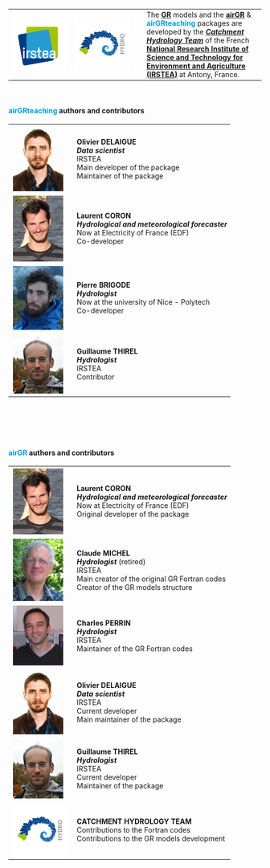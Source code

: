 




<table  width="100%">
<tbody>
  <tr>
  <td width="110"><img src="fig/logo_irstea_square.svg" width="100%" height="100%"></td>
  <td width="130"><img src="fig/logo_irstea_hydro_square.svg" width="85%" height="85%"></td>
  <td>The <strong><font color="#009EE0"><a href = 'https://webgr.irstea.fr/en/modeles/' onclick='window.open(this.href); return false;'>GR</a></font></strong> models and the <strong><font color="#009EE0"><a href = 'https://webgr.irstea.fr/en/airgr/' onclick='window.open(this.href); return false;'>airGR</a></font></strong> &amp; <strong><font color="#009EE0">airGRteaching</font></strong> packages are developed by the <strong><i><a href = 'https://webgr.irstea.fr/en/' onclick='window.open(this.href); return false;'>Catchment Hydrology Team</a></i></strong> of the French <strong><a href = 'http://www.irstea.fr/en/accueil/' onclick='window.open(this.href); return false;'>National Research Institute of Science and Technology for Environment and Agriculture (<strong>IRSTEA</strong>)</a></strong> at Antony, France.
  </tr>
</tbody>
</table>
  
<br>



#### <strong><font color="#009EE0">airGRteaching</font></strong> authors and contributors

<table  width="100%">
<tbody>

  <tr>
  <td width="115"><img style="border-width: 2px; border-color:rgba(0,0,0,0.0); border-style: solid; float: left; width: 100px;" src="fig/photo_delaigue_olivier.jpg" alt="" /></td>
  <td><strong>Olivier DELAIGUE</strong> <i><font color="#009EE0"></font></i>
  <br><strong><i>Data scientist</i></strong>
  <br>IRSTEA
  <br>Main developer of the package
  <br>Maintainer of the package
  </tr>
  
  <tr>
  <td width="115"><img style="border-width: 2px; border-color:rgba(0,0,0,0.0); border-style: solid; float: left; width: 100px;" src="fig/photo_coron_laurent.jpg" alt="" /></td>
  <td><strong>Laurent CORON</strong>
  <br><strong><i>Hydrological and meteorological forecaster</i></strong><br>Now at Electricity of France (EDF)
  <br>Co-developer
  </tr>

  <tr>
  <td width="115"><img style="border-width: 2px; border-color:rgba(0,0,0,0.0); border-style: solid; float: left; width: 100px;" src="fig/photo_brigode_pierre.jpg" alt="" /></td>
  <td><strong>Pierre BRIGODE</strong>
  <br><strong><i>Hydrologist</i></strong><br>Now at the university of Nice - Polytech
  <br>Co-developer
  </tr>
  
  <tr>
  <td width="115"> <img style="border-width: 2px; border-color:rgba(0,0,0,0.0); border-style: solid; float: left; width: 100px;" src="fig/photo_thirel_guillaume.jpg" alt="" /></td>
  <td><strong>Guillaume THIREL</strong> <i><font color="#009EE0"></font></i>
  <br><strong><i>Hydrologist</i></strong>
  <br>IRSTEA
  <br>Contributor
  </tr>

</tbody>
</table>

<br><br><br><br>



#### <strong><font color="#009EE0">airGR</font></strong> authors and contributors

<table  width="100%">
<tbody>

  <tr>
  <td width="115"><img style="border-width: 2px; border-color:rgba(0,0,0,0.0); border-style: solid; float: left; width: 100px;" src="fig/photo_coron_laurent.jpg" alt="" /></td>
  <td><strong>Laurent CORON</strong>
  <br><strong><i>Hydrological and meteorological forecaster</i></strong>
  <br>Now at Electricity of France (EDF)
  <br>Original developer of the package
  </tr>

  <tr>
  <td width="115"><img style="border-width: 2px; border-color:rgba(0,0,0,0.0); border-style: solid; float: left; width: 100px;" src="fig/photo_michel_claude.jpg" alt="" /></td>
  <td><strong>Claude MICHEL</strong>
  <br><strong><i>Hydrologist</i></strong> (retired)
  <br>IRSTEA
  <br>Main creator of the original GR Fortran codes
  <br>Creator of the GR models structure
  </tr>
  
  <tr>
  <td width="115"><img style="border-width: 2px; border-color:rgba(0,0,0,0.0); border-style: solid; float: left; width: 100px;" src="fig/photo_perrin_charles.jpg" alt="" /></td>
  <td><strong>Charles PERRIN</strong>
  <br><strong><i>Hydrologist</i></strong>
  <br>IRSTEA
  <br>Maintainer of the GR Fortran codes
  </tr>

  <tr>
  <td width="115"><img style="border-width: 2px; border-color:rgba(0,0,0,0.0); border-style: solid; float: left; width: 100px;" src="fig/photo_delaigue_olivier.jpg" alt="" /></td>
  <td><strong>Olivier DELAIGUE</strong> <i><font color="#009EE0"></font></i>
  <br><strong><i>Data scientist</i></strong>
  <br>IRSTEA
  <br>Current developer
  <br>Main maintainer of the package
  </tr>

  <tr>
  <td width="115"> <img style="border-width: 2px; border-color:rgba(0,0,0,0.0); border-style: solid; float: left; width: 100px;" src="fig/photo_thirel_guillaume.jpg" alt="" /></td>
  <td><strong>Guillaume THIREL</strong> <i><font color="#009EE0"></font></i>
  <br><strong><i>Hydrologist</i></strong>
  <br>IRSTEA
  <br>Current developer
  <br>Maintainer of the package
  </tr>

  <tr>
  <td width="115"> <img style="border-width: 2px; border-color:rgba(0,0,0,0.0); border-style: solid; float: left; width: 95%;" src="fig/logo_irstea_hydro_square.svg" alt="" /></td>
  <td><strong>CATCHMENT HYDROLOGY TEAM</strong>
  <br>Contributions to the Fortran codes
  <br>Contributions to the GR models development
  </tr>  
  
</tbody>
</table>



